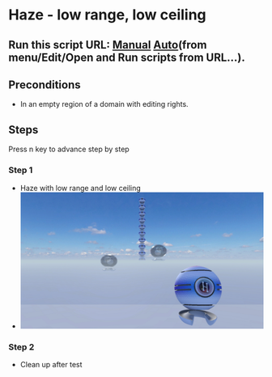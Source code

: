 # Haze - low range, low ceiling
## Run this script URL: [Manual](./test.js?raw=true)   [Auto](./testAuto.js?raw=true)(from menu/Edit/Open and Run scripts from URL...).

## Preconditions
- In an empty region of a domain with editing rights.

## Steps
Press n key to advance step by step

### Step 1
- Haze with low range and low ceiling
- ![](./ExpectedImage_00000.png)
### Step 2
- Clean up after test
